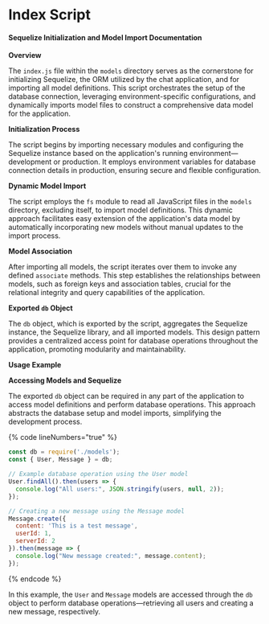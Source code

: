 # Index Script

#### Sequelize Initialization and Model Import Documentation

**Overview**

The `index.js` file within the `models` directory serves as the cornerstone for initializing Sequelize, the ORM utilized by the chat application, and for importing all model definitions. This script orchestrates the setup of the database connection, leveraging environment-specific configurations, and dynamically imports model files to construct a comprehensive data model for the application.

**Initialization Process**

The script begins by importing necessary modules and configuring the Sequelize instance based on the application's running environment—development or production. It employs environment variables for database connection details in production, ensuring secure and flexible configuration.

**Dynamic Model Import**

The script employs the `fs` module to read all JavaScript files in the `models` directory, excluding itself, to import model definitions. This dynamic approach facilitates easy extension of the application's data model by automatically incorporating new models without manual updates to the import process.

**Model Association**

After importing all models, the script iterates over them to invoke any defined `associate` methods. This step establishes the relationships between models, such as foreign keys and association tables, crucial for the relational integrity and query capabilities of the application.

**Exported `db` Object**

The `db` object, which is exported by the script, aggregates the Sequelize instance, the Sequelize library, and all imported models. This design pattern provides a centralized access point for database operations throughout the application, promoting modularity and maintainability.

**Usage Example**

**Accessing Models and Sequelize**

The exported `db` object can be required in any part of the application to access model definitions and perform database operations. This approach abstracts the database setup and model imports, simplifying the development process.

{% code lineNumbers="true" %}
```javascript
const db = require('./models');
const { User, Message } = db;

// Example database operation using the User model
User.findAll().then(users => {
  console.log("All users:", JSON.stringify(users, null, 2));
});

// Creating a new message using the Message model
Message.create({
  content: 'This is a test message',
  userId: 1,
  serverId: 2
}).then(message => {
  console.log("New message created:", message.content);
});
```
{% endcode %}

In this example, the `User` and `Message` models are accessed through the `db` object to perform database operations—retrieving all users and creating a new message, respectively.
